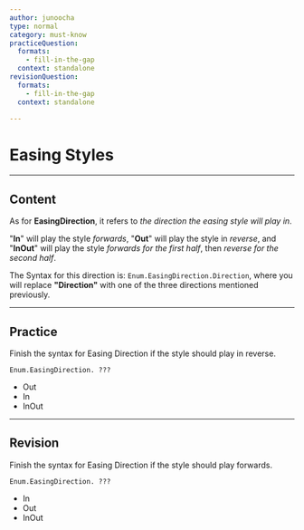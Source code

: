```yaml
---
author: junoocha
type: normal
category: must-know
practiceQuestion:
  formats:
    - fill-in-the-gap
  context: standalone
revisionQuestion:
  formats:
    - fill-in-the-gap
  context: standalone

---
```


# Easing Styles
---

## Content

As for **EasingDirection**, it refers to *the direction the easing style will play in*. 

"**In**" will play the style *forwards*, "**Out**" will play the style in *reverse*, and "**InOut**" will play the style *forwards for the first half*, then *reverse for the second half*.

The Syntax for this direction is: `Enum.EasingDirection.Direction`, where you will replace **"Direction"** with one of the three directions mentioned previously.

---

## Practice

Finish the syntax for Easing Direction if the style should play in reverse.

`Enum.EasingDirection. ??? `

- Out
- In
- InOut

---

## Revision

Finish the syntax for Easing Direction if the style should play forwards.

`Enum.EasingDirection. ??? `

- In
- Out
- InOut